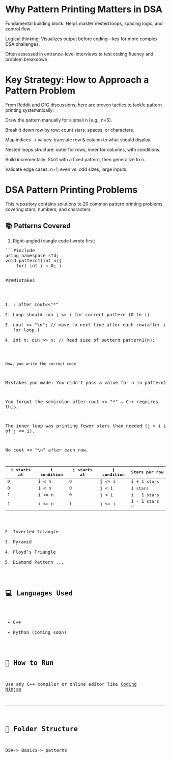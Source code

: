 # Why Pattern Printing Matters in DSA
Fundamental building block: Helps master nested loops, spacing logic, and control flow.

Logical thinking: Visualizes output before coding—key for more complex DSA challenges.

Often assessed in entrance-level interviews to test coding fluency and problem breakdown.

# Key Strategy: How to Approach a Pattern Problem
From Reddit and GfG discussions, here are proven tactics to tackle pattern printing systematically:


Draw the pattern manually for a small n (e.g., n=5).

Break it down row by row: count stars, spaces, or characters.

Map indices → values: translate row & column to what should display.

Nested loops structure: outer for rows, inner for columns, with conditions.

Build incrementally: Start with a fixed pattern, then generalize to n.

Validate edge cases: n=1, even vs. odd sizes, large inputs.





# DSA Pattern Printing Problems

This repository contains solutions to 20 common pattern printing problems, covering stars, numbers, and characters.

## 📚 Patterns Covered
1. Right-angled triangle
code I wrote first:
<pre>```#include <bits/stdc++.h>
using namespace std;
void pattern1(int n){
    for( int i = 0; i<n; i++){
        for(int j = 0; j<i; j++){
            cout<<"*"
        }
    }
    return;
}
int main() {
	// your code goes here
    pattern1();
}```</pre>
###Mistakes
1. ; after cout<<"*"
2. Loop should run j <= i for correct pattern (0 to i)
3. cout << "\n"; // move to next line after each row(after inner for loop.)
4.    int n;
    cin >> n; // Read size of pattern
    pattern1(n);

    Now, you write the correct code

Mistakes you made:
You didn’t pass a value for n in pattern1().

You forgot the semicolon after cout << "*" — C++ requires this.

The inner loop was printing fewer stars than needed (j < i instead of j <= i).

No cout << "\n" after each row.

| i starts at | i condition | j starts at | j condition | Stars per row     |
|-------------|-------------|-------------|-------------|-------------------|
| 0           | `i < n`     | 0           | `j <= i`    | `i + 1` stars     |
| 0           | `i < n`     | 0           | `j < i`     | `i` stars         |
| 1           | `i <= n`    | 0           | `j < i`     | `i - 1` stars     |
| 1           | `i <= n`    | 1           | `j <= i`    | `i - 1` stars ✅  |


2. Inverted triangle
3. Pyramid
4. Floyd’s Triangle
5. Diamond Pattern
...

## 💻 Languages Used
- C++
- Python (coming soon)

## 🚀 How to Run
Use any C++ compiler or online editor like [Coding Ninjas](https://www.codingninjas.com/studio/online-compiler/)

---

## 📂 Folder Structure
DSA-> Basics-> patterns
